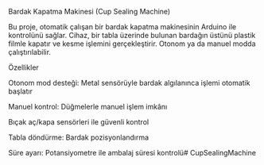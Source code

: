 Bardak Kapatma Makinesi (Cup Sealing Machine)

Bu proje, otomatik çalışan bir bardak kapatma makinesinin Arduino ile kontrolünü sağlar. Cihaz, bir tabla üzerinde bulunan bardağın üstünü plastik filmle kapatır ve kesme işlemini gerçekleştirir. Otonom ya da manuel modda çalıştırılabilir.

Özellikler

Otonom mod desteği: Metal sensörüyle bardak algılanınca işlemi otomatik başlatır

Manuel kontrol: Düğmelerle manuel işlem imkânı

Bıçak aç/kapa sensörleri ile güvenli kontrol

Tabla döndürme: Bardak pozisyonlandırma

Süre ayarı: Potansiyometre ile ambalaj süresi kontrolü# CupSealingMachine
